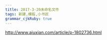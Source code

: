 ```yaml
---
title: 2017-3-20未命名文件 
tags: 新建,模板,小书匠
grammar_cjkRuby: true
---
```



http://www.aiuxian.com/article/p-1802736.html